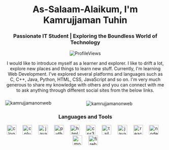 <h1 align="center">As-Salaam-Alaikum, I'm Kamrujjaman Tuhin</h1>
<h3 align="center">Passionate IT Student | Exploring the Boundless World of Technology</h3>
<p align="center"> <img src="https://komarev.com/ghpvc/?username=tyouacein&label=Profile%20views&color=0e75b6&style=flat" alt="ProfileViews"/> </p>
<p align="center">
I would like to introduce myself as a learner and explorer. I like to drift a lot, explore new places and things to learn new stuff. Currently, I'm learning Web Development. I've explored several platforms and languages such as C, C++, Java, Python, HTML, CSS, JavaScript and so on. I'm very much generous to share my knowledge with others and you can connect with me to ask anything through different social sites from the below links.
</p>

###

<div align="center">
<p><img align="left" src="https://github-readme-stats.vercel.app/api/top-langs?username=kamrujjamanonweb&show_icons=true&locale=en&layout=compact" alt="kamrujjamanonweb" /></p>

<p>&nbsp;<img align="center" src="https://github-readme-stats.vercel.app/api?username=kamrujjamanonweb&show_icons=true&locale=en" alt="kamrujjamanonweb" /></p>
</div>

###

<h3 align="center">Languages and Tools</h3>
<div align="center">
  <img src="https://cdn.jsdelivr.net/gh/devicons/devicon/icons/c/c-original.svg" height="30" alt="c logo"  />
  <img width="12" />
  <img src="https://cdn.jsdelivr.net/gh/devicons/devicon/icons/cplusplus/cplusplus-original.svg" height="30" alt="cplusplus logo"  />
  <img width="12" />
  <img src="https://cdn.jsdelivr.net/gh/devicons/devicon/icons/java/java-original.svg" height="30" alt="java logo"  />
  <img width="12" />
  <img src="https://cdn.jsdelivr.net/gh/devicons/devicon/icons/python/python-original.svg" height="30" alt="python logo"  />
  <img width="12" />
  <img src="https://cdn.jsdelivr.net/gh/devicons/devicon/icons/html5/html5-original.svg" height="30" alt="html5 logo"  />
  <img width="12" />
  <img src="https://cdn.jsdelivr.net/gh/devicons/devicon/icons/css3/css3-original.svg" height="30" alt="css3 logo"  />
  <img width="12" />
  <img src="https://cdn.jsdelivr.net/gh/devicons/devicon/icons/tailwindcss/tailwindcss-original-wordmark.svg" height="30" alt="tailwindcss logo"  />
  <img width="12" />
  <img src="https://cdn.jsdelivr.net/gh/devicons/devicon/icons/javascript/javascript-original.svg" height="30" alt="javascript logo"  />
  <img width="12" />
  <img src="https://cdn.jsdelivr.net/gh/devicons/devicon/icons/react/react-original.svg" height="30" alt="react logo"  />
  <img width="12" />
  <img src="https://cdn.jsdelivr.net/gh/devicons/devicon/icons/nodejs/nodejs-original.svg" height="30" alt="nodejs logo"  />
  <img width="12" />
  <img src="https://cdn.jsdelivr.net/gh/devicons/devicon/icons/mongodb/mongodb-original.svg" height="30" alt="mongodb logo"  />
  <img width="12" />
  <img src="https://cdn.jsdelivr.net/gh/devicons/devicon/icons/firebase/firebase-plain.svg" height="30" alt="firebase logo"  />
</div>
